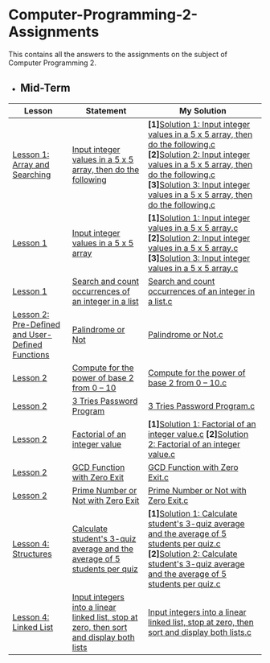 # Computer-Programming-2-Assignments
This contains all the answers to the assignments on the subject of Computer Programming 2.

  - ## Mid-Term

Lesson | Statement| My Solution |
|--|--|--|
| [Lesson 1: Array and Searching](https://github.com/p3uj/Computer-Programming-2-Assignments/blob/d8771c96b48dcd5b1a89ceb87355a1b0ba3265bf/Lesson%201%3A%20Array%20and%20Searching.md)| [Input integer values in a 5 x 5 array, then do the following](https://github.com/p3uj/Computer-Programming-2-Assignments/blob/d8771c96b48dcd5b1a89ceb87355a1b0ba3265bf/Lesson%201%3A%20Array%20and%20Searching.md#1-statement)| **[1]**[Solution 1: Input integer values in a 5 x 5 array, then do the following.c](https://github.com/p3uj/Computer-Programming-2-Assignments/blob/cbbd7ca973f913e52a5409b5244953706c5ff362/Solution%201%3A%20Input%20integer%20values%20in%20a%205%20x%205%20array%2C%20then%20do%20the%20following.c) **[2]**[Solution 2: Input integer values in a 5 x 5 array, then do the following.c](https://github.com/p3uj/Computer-Programming-2-Assignments/blob/ecc6559d70032450c894e21b93d161a20a4ac37e/Solution%202%3A%20Input%20integer%20values%20in%20a%205%20x%205%20array%2C%20then%20do%20the%20following.c) **[3]**[Solution 3: Input integer values in a 5 x 5 array, then do the following.c](https://github.com/p3uj/Computer-Programming-2-Assignments/blob/95a2f0c7d3fcc9cf1326fa9ca9645fb1b90ceb49/Solution%203%3A%20Input%20integer%20values%20in%20a%205%20x%205%20array%2C%20then%20do%20the%20following.c)
| [Lesson 1](https://github.com/p3uj/Computer-Programming-2-Assignments/blob/d8771c96b48dcd5b1a89ceb87355a1b0ba3265bf/Lesson%201%3A%20Array%20and%20Searching.md)| [Input integer values in a 5 x 5 array](https://github.com/p3uj/Computer-Programming-2-Assignments/blob/d8771c96b48dcd5b1a89ceb87355a1b0ba3265bf/Lesson%201%3A%20Array%20and%20Searching.md#2-statement)| **[1]**[Solution 1: Input integer values in a 5 x 5 array.c](https://github.com/p3uj/Computer-Programming-2-Assignments/blob/7cc7ed086e209200226af4a798bc49f93aba5826/Solution%201%3A%20Input%20integer%20values%20in%20a%205%20x%205%20array.c) **[2]**[Solution 2: Input integer values in a 5 x 5 array.c](https://github.com/p3uj/Computer-Programming-2-Assignments/blob/c010c01fbbcbfcc3306e26bc100b87c93339a87d/Solution%202%3A%20Input%20integer%20values%20in%20a%205%20x%205%20array.c) **[3]**[Solution 3: Input integer values in a 5 x 5 array.c](https://github.com/p3uj/Computer-Programming-2-Assignments/blob/fbe691fe3d790e4ba603f1b73362293dcd5fe6f5/Solution%203%3A%20Input%20integer%20values%20in%20a%205%20x%205%20array.c)
| [Lesson 1](https://github.com/p3uj/Computer-Programming-2-Assignments/blob/d8771c96b48dcd5b1a89ceb87355a1b0ba3265bf/Lesson%201%3A%20Array%20and%20Searching.md)| [Search and count occurrences of an integer in a list](https://github.com/p3uj/Computer-Programming-2-Assignments/blob/d8771c96b48dcd5b1a89ceb87355a1b0ba3265bf/Lesson%201%3A%20Array%20and%20Searching.md#3-statement)| [Search and count occurrences of an integer in a list.c](https://github.com/p3uj/Computer-Programming-2-Assignments/blob/6d754e19db70b582c5054a3167d92bc77c6f45b8/Search%20and%20count%20occurrences%20of%20an%20integer%20in%20a%20list.c)
| [Lesson 2: Pre-Defined and User-Defined Functions](https://github.com/p3uj/Computer-Programming-2-Assignments/blob/538100e0e1dce0cf2352f905582b211c2cca57b4/Lesson%202%3A%20Pre-Defined%20and%20User-defined%20Functions.md)| [Palindrome or Not](https://github.com/p3uj/Computer-Programming-2-Assignments/blob/538100e0e1dce0cf2352f905582b211c2cca57b4/Lesson%202%3A%20Pre-Defined%20and%20User-defined%20Functions.md#11-statement)| [Palindrome or Not.c](https://github.com/p3uj/Computer-Programming-2-Assignments/blob/8ca93b19cd2b18052139484bb01ab105ad1cb450/Palindrome%20or%20Not.c)
| [Lesson 2](https://github.com/p3uj/Computer-Programming-2-Assignments/blob/538100e0e1dce0cf2352f905582b211c2cca57b4/Lesson%202%3A%20Pre-Defined%20and%20User-defined%20Functions.md)| [Compute for the power of base 2 from 0 – 10](https://github.com/p3uj/Computer-Programming-2-Assignments/blob/538100e0e1dce0cf2352f905582b211c2cca57b4/Lesson%202%3A%20Pre-Defined%20and%20User-defined%20Functions.md#21-statement)| [Compute for the power of base 2 from 0 – 10.c](https://github.com/p3uj/Computer-Programming-2-Assignments/blob/a26dc994deb4d48d4e008fadcbe98f335e2a296f/Compute%20for%20the%20power%20of%20base%202%20from%200%20%E2%80%93%2010.c)
[Lesson 2](https://github.com/p3uj/Computer-Programming-2-Assignments/blob/538100e0e1dce0cf2352f905582b211c2cca57b4/Lesson%202%3A%20Pre-Defined%20and%20User-defined%20Functions.md)| [3 Tries Password Program](https://github.com/p3uj/Computer-Programming-2-Assignments/blob/538100e0e1dce0cf2352f905582b211c2cca57b4/Lesson%202%3A%20Pre-Defined%20and%20User-defined%20Functions.md#31-statement)| [3 Tries Password Program.c](https://github.com/p3uj/Computer-Programming-2-Assignments/blob/346eb5c8d3346584ee73bcb489a083f784bf51e9/3%20Tries%20Password%20Program.c)
[Lesson 2](https://github.com/p3uj/Computer-Programming-2-Assignments/blob/538100e0e1dce0cf2352f905582b211c2cca57b4/Lesson%202%3A%20Pre-Defined%20and%20User-defined%20Functions.md)| [Factorial of an integer value](https://github.com/p3uj/Computer-Programming-2-Assignments/blob/538100e0e1dce0cf2352f905582b211c2cca57b4/Lesson%202%3A%20Pre-Defined%20and%20User-defined%20Functions.md#12-statement)| **[1]**[Solution 1: Factorial of an integer value.c](https://github.com/p3uj/Computer-Programming-2-Assignments/blob/2c8ef2d0e3d08d7fcb6bb7f50ec8b9a6f6571bde/Solution%201%3A%20Factorial%20of%20an%20integer%20value.c) **[2]**[Solution 2: Factorial of an integer value.c](https://github.com/p3uj/Computer-Programming-2-Assignments/blob/75d7902f7408e317394beaa06800b76b8e1c7a4d/Solution%202%3A%20Factorial%20of%20an%20integer%20value.c)
[Lesson 2](https://github.com/p3uj/Computer-Programming-2-Assignments/blob/538100e0e1dce0cf2352f905582b211c2cca57b4/Lesson%202%3A%20Pre-Defined%20and%20User-defined%20Functions.md)| [GCD Function with Zero Exit](https://github.com/p3uj/Computer-Programming-2-Assignments/blob/538100e0e1dce0cf2352f905582b211c2cca57b4/Lesson%202%3A%20Pre-Defined%20and%20User-defined%20Functions.md#22-statement)| [GCD Function with Zero Exit.c](https://github.com/p3uj/Computer-Programming-2-Assignments/blob/4359abfcaf95b51a332e7ca7652d43374f896a0d/GCD%20Function%20with%20Zero%20Exit.c)
[Lesson 2](https://github.com/p3uj/Computer-Programming-2-Assignments/blob/538100e0e1dce0cf2352f905582b211c2cca57b4/Lesson%202%3A%20Pre-Defined%20and%20User-defined%20Functions.md)| [Prime Number or Not with Zero Exit](https://github.com/p3uj/Computer-Programming-2-Assignments/blob/538100e0e1dce0cf2352f905582b211c2cca57b4/Lesson%202%3A%20Pre-Defined%20and%20User-defined%20Functions.md#32-statement)| [Prime Number or Not with Zero Exit.c](https://github.com/p3uj/Computer-Programming-2-Assignments/blob/1a3ae2b2d5af790c2c348271a19215900f22021e/Prime%20Number%20or%20Not%20with%20Zero%20Exit.c)
[Lesson 4: Structures](https://github.com/p3uj/Computer-Programming-2-Assignments/blob/14d33d4dd6a731bee6a1345e33dfe3bbcef381fb/Lesson%204%3A%20Structures.md)| [Calculate student's 3-quiz average and the average of 5 students per quiz](https://github.com/p3uj/Computer-Programming-2-Assignments/blob/14d33d4dd6a731bee6a1345e33dfe3bbcef381fb/Lesson%204%3A%20Structures.md#1-statement)| **[1]**[Solution 1: Calculate student's 3-quiz average and the average of 5 students per quiz.c](https://github.com/p3uj/Computer-Programming-2-Assignments/blob/21094ed6af274b043f79c899275c465c498aecf9/Solution%201%3A%20Calculate%20student's%203-quiz%20average%20and%20the%20average%20of%205%20students%20per%20quiz.c) **[2]**[Solution 2: Calculate student's 3-quiz average and the average of 5 students per quiz.c](https://github.com/p3uj/Computer-Programming-2-Assignments/blob/39f8695b06c652d1128ab14fde897ead019c8d4e/Solution%202%3A%20Calculate%20student's%203-quiz%20average%20and%20the%20average%20of%205%20students%20per%20quiz.c)
[Lesson 4: Linked List](https://github.com/p3uj/Computer-Programming-2-Assignments/blob/82ab0e5e2162e2ef6ba7c98f9bfe231cf0fe7f7a/Lesson%204%3A%20Linked%20List.md)| [Input integers into a linear linked list, stop at zero, then sort and display both lists](https://github.com/p3uj/Computer-Programming-2-Assignments/blob/82ab0e5e2162e2ef6ba7c98f9bfe231cf0fe7f7a/Lesson%204%3A%20Linked%20List.md#1-statement)| [Input integers into a linear linked list, stop at zero, then sort and display both lists.c](https://github.com/p3uj/Computer-Programming-2-Assignments/blob/1f6880cf8284afc9c222d626bb3e97e1b1769d3e/Input%20integers%20into%20a%20linear%20linked%20list%2C%20stop%20at%20zero%2C%20then%20sort%20and%20display%20both%20lists.c)
